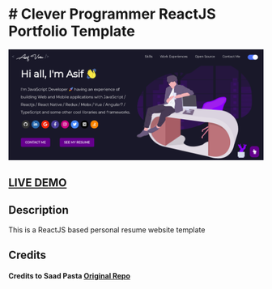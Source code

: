 # # Clever Programmer ReactJS Portfolio Template      

![ReactJS Resume Website Template](portfolio.png?raw=true "ReactJS Resume Website Template")

## <a href="https://asifvora-portfolio.netlify.app" target="_blank">LIVE DEMO</a>

## Description
This is a ReactJS based personal resume website template

## Credits

#### Credits to Saad Pasta <a href='https://github.com/saadpasta/developerFolio'>Original Repo</a>
